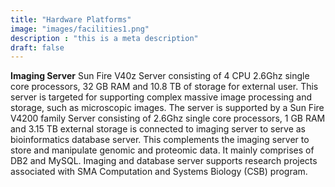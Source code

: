 ```yaml
---
title: "Hardware Platforms"
image: "images/facilities1.png"
description : "this is a meta description"
draft: false
---
```

**Imaging Server**
Sun Fire V40z Server consisting of 4 CPU 2.6Ghz single core processors, 32 GB RAM and 10.8 TB of storage for external user. This server is targeted for supporting complex massive image processing and storage, such as microscopic images. The server is supported by a Sun Fire V4200 family Server consisting of 2.6Ghz single core processors, 1 GB RAM and 3.15 TB external storage is connected to imaging server to serve as bioinformatics database server. This complements the imaging server to store and manipulate genomic and proteomic data. It mainly comprises of DB2 and MySQL. Imaging and database server supports research projects associated with SMA Computation and Systems Biology (CSB) program.